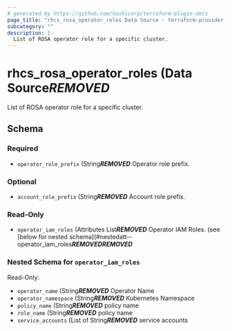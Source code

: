 ```yaml
---
# generated by https://github.com/hashicorp/terraform-plugin-docs
page_title: "rhcs_rosa_operator_roles Data Source - terraform-provider-rhcs"
subcategory: ""
description: |-
  List of ROSA operator role for a specific cluster.
---
```


# rhcs_rosa_operator_roles (Data Source***REMOVED***

List of ROSA operator role for a specific cluster.



<!-- schema generated by tfplugindocs -->
## Schema

### Required

- `operator_role_prefix` (String***REMOVED*** Operator role prefix.

### Optional

- `account_role_prefix` (String***REMOVED*** Account role prefix.

### Read-Only

- `operator_iam_roles` (Attributes List***REMOVED*** Operator IAM Roles. (see [below for nested schema](#nestedatt--operator_iam_roles***REMOVED******REMOVED***

<a id="nestedatt--operator_iam_roles"></a>
### Nested Schema for `operator_iam_roles`

Read-Only:

- `operator_name` (String***REMOVED*** Operator Name
- `operator_namespace` (String***REMOVED*** Kubernetes Namespace
- `policy_name` (String***REMOVED*** policy name
- `role_name` (String***REMOVED*** policy name
- `service_accounts` (List of String***REMOVED*** service accounts
